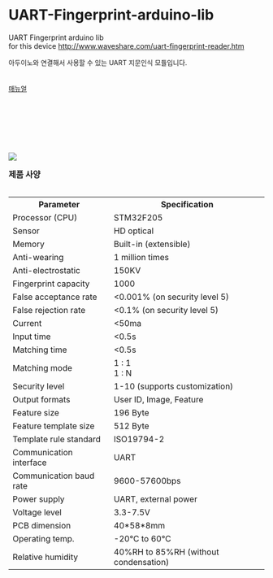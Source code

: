 # UART-Fingerprint-arduino-lib
UART Fingerprint arduino lib <br>
for this device http://www.waveshare.com/uart-fingerprint-reader.htm

<div><font size="2">아두이노와 연결해서 사용할 수 있는 UART 지문인식 모듈입니다.</font></div><div><font size="2"><br></font></div><div><font size="2"><br></font></div>

<div>
<a href="http://www.waveshare.com/wiki/File:UART-Fingerprint-Reader-UserManual.pdf"><font size="2">매뉴얼</font></a></div><div><font size="2"><br></font></div><div><font size="2"><br></font></div><div><font size="3"><br></font></div>

<br><br><br>
<img src="http://www.waveshare.com/media/catalog/product/cache/1/image/560x560/9df78eab33525d08d6e5fb8d27136e95/u/a/uart-fingerprint-reader_l_1_2.jpg">

<div><font size="3"><b>제품 사양</b><br></font>



<br>
<table class="tabSty-1" width="600">
<tbody>
<tr><th><font size="3">Parameter</font></th><th><font size="3">Specification</font></th></tr>
<tr>
<td><font size="3">Processor (CPU)&nbsp;</font></td>
<td><font size="3">STM32F205</font></td>
</tr>
<tr>
<td><font size="3">Sensor</font></td>
<td><font size="3">HD optical</font></td>
</tr>
<tr>
<td><font size="3">Memory</font></td>
<td><font size="3">Built-in (extensible)</font></td>
</tr>
<tr>
<td><font size="3">Anti-wearing</font></td>
<td><font size="3">1 million times</font></td>
</tr>
<tr>
<td><font size="3">Anti-electrostatic</font></td>
<td><font size="3">150KV&nbsp;</font></td>
</tr>
<tr>
<td><font size="3">Fingerprint capacity</font></td>
<td><font size="3">1000</font></td>
</tr>
<tr>
<td><font size="3">False acceptance rate</font></td>
<td><font size="3">&lt;0.001% (on security level 5)&nbsp;</font></td>
</tr>
<tr>
<td><font size="3">False rejection rate</font></td>
<td><font size="3">&lt;0.1%&nbsp;(on security level 5)&nbsp;</font></td>
</tr>
<tr>
<td><font size="3">Current</font></td>
<td><font size="3">&lt;50ma&nbsp;</font></td>
</tr>
<tr>
<td><font size="3">Input time</font></td>
<td><font size="3">&lt;0.5s</font></td>
</tr>
<tr>
<td><font size="3">Matching time</font></td>
<td><font size="3">&lt;0.5s</font></td>
</tr>
<tr>
<td><font size="3">Matching mode</font></td>
<td><font size="3">1 : 1&nbsp;<br>1 : N&nbsp;</font></td>
</tr>
<tr>
<td><font size="3">Security level</font></td>
<td><font size="3">1-10 (supports customization)</font></td>
</tr>
<tr>
<td><font size="3">Output formats</font></td>
<td><font size="3">User ID, Image, Feature</font></td>
</tr>
<tr>
<td><font size="3">Feature size</font></td>
<td><font size="3">196 Byte</font></td>
</tr>
<tr>
<td><font size="3">Feature template size&nbsp;</font></td>
<td><font size="3">512 Byte&nbsp;</font></td>
</tr>
<tr>
<td><font size="3">Template rule standard</font></td>
<td><font size="3">ISO19794-2&nbsp;</font></td>
</tr>
<tr>
<td><font size="3">Communication interface</font></td>
<td><font size="3">UART</font></td>
</tr>
<tr>
<td><font size="3">Communication baud rate</font></td>
<td><font size="3">9600-57600bps</font></td>
</tr>
<tr>
<td><font size="3">Power supply</font></td>
<td><font size="3">UART, external power</font></td>
</tr>
<tr>
<td><font size="3">Voltage level</font></td>
<td><font size="3">3.3-7.5V&nbsp;</font></td>
</tr>
<tr>
<td><font size="3">PCB dimension</font></td>
<td><font size="3">40*58*8mm&nbsp;&nbsp;</font></td>
</tr>
<tr>
<td><font size="3">Operating temp.</font></td>
<td><font size="3">-20℃&nbsp;to 60℃</font></td>
</tr>
<tr>
<td><font size="3">Relative humidity</font></td>
<td><font size="3">40%RH to 85%RH (without condensation)</font></td>
</tr>
</tbody>
</table></div>
